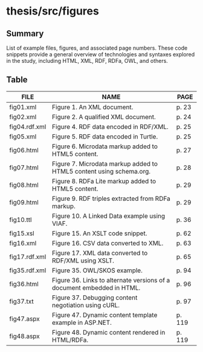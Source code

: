 # thesis/src/figures

## Summary
List of example files, figures, and associated page numbers. These code snippets provide a general overview of technologies and syntaxes explored in the study, including HTML, XML, RDF, RDFa, OWL, and others.

## Table

FILE|NAME|PAGE
----|----|----
fig01.xml		|Figure 1. An XML document.|p. 23
fig02.xml		|Figure 2. A qualified XML document.|p. 24
fig04.rdf.xml	|Figure 4. RDF data encoded in RDF/XML.|p. 25
fig05.xml		|Figure 5. RDF data encoded in Turtle.|p. 25
fig06.html		|Figure 6. Microdata markup added to HTML5 content.|p. 27
fig07.html		|Figure 7. Microdata markup added to HTML5 content using schema.org.|p. 28
fig08.html		|Figure 8. RDFa Lite markup added to HTML5 content.|p. 29
fig09.html		|Figure 9. RDF triples extracted from RDFa markup.|p. 29
fig10.ttl		|Figure 10. A Linked Data example using VIAF.|p. 36
fig15.xsl		|Figure 15. An XSLT code snippet.|p. 62
fig16.xml		|Figure 16. CSV data converted to XML.|p. 63
fig17.rdf.xml	|Figure 17. XML data converted to RDF/XML using XSLT.|p. 65
fig35.rdf.xml	|Figure 35. OWL/SKOS example.|p. 94
fig36.html		|Figure 36. Links to alternate versions of a document embedded in HTML.|p. 96
fig37.txt		|Figure 37. Debugging content negotiation using cURL.|p. 97
fig47.aspx		|Figure 47. Dynamic content template example in ASP.NET.|p. 119
fig48.aspx		|Figure 48. Dynamic content rendered in HTML/RDFa.|p. 119


